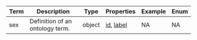 |Term | Description | Type | Properties | Example | Enum|
| ---| ---| ---| ---| ---| --- |
| sex | Definition of an ontology term. | object | [id](./id.md), [label](./label.md) | NA | NA|
